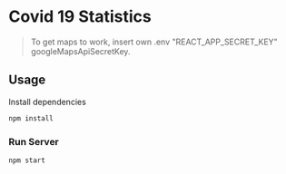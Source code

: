 # Covid 19 Statistics

> To get maps to work, insert own .env "REACT_APP_SECRET_KEY" googleMapsApiSecretKey.

## Usage

Install dependencies

```bash
npm install
```

### Run Server

```bash
npm start
```
